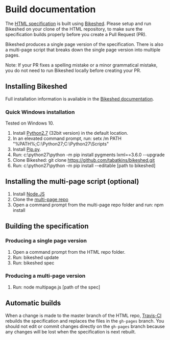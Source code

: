 # Build documentation

The [HTML specification](https://www.w3.org/TR/html52/) is built using [Bikeshed](https://github.com/tabatkins/bikeshed). Please setup and run Bikeshed on your clone of the HTML repository, to make sure the specification builds properly before you create a Pull Request (PR).

Bikeshed produces a single page version of the specification. There is also a multi-page script that breaks down the single page version into multiple pages.

Note: If your PR fixes a spelling mistake or a minor grammatical mistake, you do not need to run Bikeshed locally before creating your PR.

## Installing Bikeshed

Full installation information is available in the [Bikeshed documentation](https://tabatkins.github.io/bikeshed/).

### Quick Windows installation

Tested on Windows 10.

1.  Install [Python2.7](https://www.python.org/downloads/release/python-2713/) (32bit version) in the default location.
2. In an elevated command prompt, run: setx /m PATH "%PATH%;C:\Python27;C:\Python27\Scripts"
3. Install [Pip.py](https://bootstrap.pypa.io/get-pip.py).
4. Run: c:\python27\python -m pip install pygments lxml==3.6.0 --upgrade
5.  Clone Bikeshed: git clone https://github.com/tabatkins/bikeshed.git
6. Run: c:\python27\python -m pip install --editable [path to bikeshed]

## Installing the multi-page script (optional)

1. Install [Node.JS]()
2. Clone the [multi-page repo](https://github.com/adrianba/multipage)
3. Open a command prompt from the multi-page repo folder and run: npm install

## Building the specification

### Producing a single page version

1. Open a command prompt from the HTML repo folder.
2. Run: bikeshed update
3. Run: bikeshed spec

### Producing a multi-page version

1. Run: node multipage.js [path of the spec]

## Automatic builds

When a change is made to the master branch of the HTML repo, [Travis-CI](https://travis-ci.org/) rebuilds the specification and replaces the files in the `gh-pages` branch. You should not edit or commit changes directly on the `gh-pages` branch because any changes will be lost when the specification is next rebuilt.
